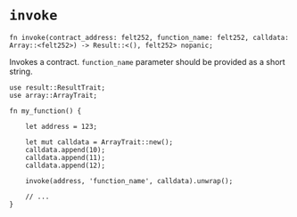 # `invoke`

```cairo
fn invoke(contract_address: felt252, function_name: felt252, calldata: Array::<felt252>) -> Result::<(), felt252> nopanic;
```

Invokes a contract. `function_name` parameter should be provided as a short string.

```cairo title="Example"
use result::ResultTrait;
use array::ArrayTrait;

fn my_function() {

    let address = 123;

    let mut calldata = ArrayTrait::new();
    calldata.append(10);
    calldata.append(11);
    calldata.append(12);

    invoke(address, 'function_name', calldata).unwrap();

    // ...
}
```